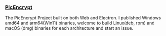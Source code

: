 ### [PicEncrypt](http://picencrypt.github.io)
The PicEncrypt Project built on both Web and Electron.
I published Windows amd64 and arm64(Win11) binaries, welcome to build Linux(deb, rpm) and macOS (dmg) binaries for each architecture and start an issue.  
